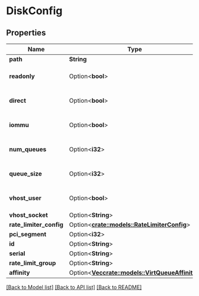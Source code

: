 # DiskConfig

## Properties

Name | Type | Description | Notes
------------ | ------------- | ------------- | -------------
**path** | **String** |  | 
**readonly** | Option<**bool**> |  | [optional][default to false]
**direct** | Option<**bool**> |  | [optional][default to false]
**iommu** | Option<**bool**> |  | [optional][default to false]
**num_queues** | Option<**i32**> |  | [optional][default to 1]
**queue_size** | Option<**i32**> |  | [optional][default to 128]
**vhost_user** | Option<**bool**> |  | [optional][default to false]
**vhost_socket** | Option<**String**> |  | [optional]
**rate_limiter_config** | Option<[**crate::models::RateLimiterConfig**](RateLimiterConfig.md)> |  | [optional]
**pci_segment** | Option<**i32**> |  | [optional]
**id** | Option<**String**> |  | [optional]
**serial** | Option<**String**> |  | [optional]
**rate_limit_group** | Option<**String**> |  | [optional]
**affinity** | Option<[**Vec<crate::models::VirtQueueAffinity>**](VirtQueueAffinity.md)> |  | [optional]

[[Back to Model list]](../README.md#documentation-for-models) [[Back to API list]](../README.md#documentation-for-api-endpoints) [[Back to README]](../README.md)


